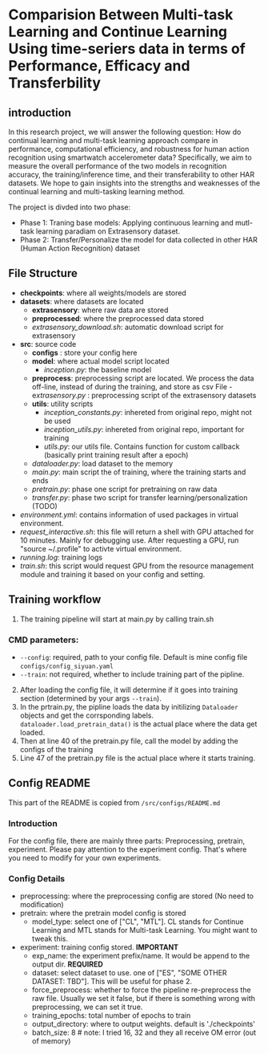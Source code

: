 
# Comparision Between Multi-task Learning and Continue Learning Using time-seriers data in terms of Performance, Efficacy and Transferbility

## introduction
In this research project, we will answer the following question: How do continual learning and multi-task learning approach compare in performance, computational efficiency, and robustness for human action recognition using smartwatch accelerometer data? Specifically, we aim to measure the overall performance of the two models in recognition accuracy, the training/inference time, and their transferability to other HAR datasets. We hope to gain insights into the strengths and weaknesses of the continual learning and multi-tasking learning method.

The project is divded into two phase:
 - Phase 1: Traning base models: Applying continuous learning and mutl-task learning paradiam on Extrasensory dataset.
 - Phase 2: Transfer/Personalize the model for data collected in other HAR (Human Action Recognition) dataset




## File Structure
- **checkpoints**: where all weights/models are stored
- **datasets**: where datasets are located
    - **extrasensory**: where raw data are stored
    - **preprocessed**: where the preprocessed data stored
    - *extrasensory_download.sh*: automatic download script for extrasensory
- **src**: source code
    - **configs** : store your config here
    - **model**: where actual model script located
        - *inception.py*: the baseline model
    - **preprocess**: preprocessing script are located. We process the data off-line, instead of during the training, and store as csv File
        -e*xtrasensory.py* : preprocessing script of the extrasensory datasets
    - **utils**: utility scripts
        - *inception_constants.py*: inhereted from original repo, might not be used
        - *inception_utils.py*: inhereted from original repo, important for training
        - *utils.py*: our utils file. Contains function for custom callback (basically print training result after a epoch)
    - *dataloader.py*: load dataset to the memory
    - *main.py*: main script the of training, where the training starts and ends
    - *pretrain.py*: phase one script for pretraining on raw data
    - *transfer.py*: phase two script for transfer learning/personalization (TODO)
- *environment.yml*: contains information of used packages in virtual environment.
- *request_interactive.sh*: this file will return a shell with GPU attached for 10 minutes. Mainly for debugging use. After requesting a GPU, run "source ~/.profile" to activte virtual environment.
- *running.log*: training logs
- *train.sh*: this script would request GPU from the resource management module and training it based on your config and setting. 

## Training workflow
1. The training pipeline will start at main.py by calling train.sh
### CMD parameters:
- `--config`: required, path to your config file. Default is mine config file `configs/config_siyuan.yaml`
- `--train`:  not required, whether to include training part of the pipline.
2. After loading the config file, it will determine if it goes into training section (determined by your args `--train`).
3. In the prtrain.py, the pipline loads the data by initilizing `Dataloader` objects and get the corrsponding labels. `dataloader.load_pretrain_data()` is the actual place where the data get loaded. 
4. Then at line 40 of the pretrain.py file, call the model by adding the configs of the training
5. Line 47 of the pretrain.py file is the actual place where it starts training. 

## Config README
This part of the README is copied from `/src/configs/README.md`
### Introduction
For the config file, there are mainly three parts: Preprocessing, pretrain, experiment. Please pay attention to the experiment config. That's where you need to modify for your own experiments. 
### Config Details
- preprocessing: where the preprocessing config are stored (No need to modification)
- pretrain: where the pretrain model config is stored
    - model_type: select one of ["CL", "MTL"]. CL stands for Continue Learning and MTL stands for Multi-task Learning. You might want to tweak this. 
- experiment: training config stored. **IMPORTANT**
    - exp_name: the experiment prefix/name. It would be append to the output dir. **REQUIRED**
    - dataset: select dataset to use. one of ["ES", "SOME OTHER DATASET: TBD"]. This will be useful for phase 2.
    - force_preprocess: whether to force the pipeline re-preprocess the raw file. Usually we set it false, but if there is something wrong with preprocessing, we can set it true. 
    - training_epochs: total number of epochs to train
    - output_directory: where to output weights. default is './checkpoints'
    - batch_size: 8 # note: I tried 16, 32 and they all receive OM error (out of memory)
